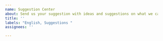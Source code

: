 ```yaml
---
name: Suggestion Center
about: Send us your suggestion with ideas and suggestions on what we can improve on WhatsApp Authenticator!
title: ''
labels: "English, Suggestions "
assignees: ''

---
```


<!-- You can also submit your suggestion via the support server. -->
<!-- Avoid submitting multiple suggestions, always check if someone else had this same suggestion before submitting yours. -->
<!-- Issues submitted outside the theme will be deleted and users will be punished. -->
